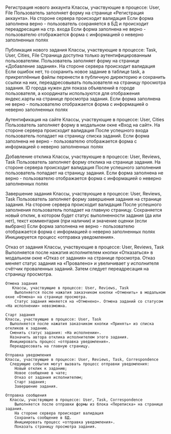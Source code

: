   Регистрация нового аккаунта
    Классы, участвующие в процессе: User, File
      Пользователь заполняет форму на странице «Регистрация аккаунта».
      На стороне сервера происходит валидация
      Если форма заполнена верно - пользователь сохраняется в БД и происходит переадресация на стр. входа
      Если форма заполнена не верно - пользователю отображается форма с информацией о неверно заполненных полях

  Публикация нового задания
    Классы, участвующие в процессе: Task, User, Cities, File
      Страница доступна только аутентифицированным пользователям.
      Пользователь заполняет форму на странице «Добавление задания».
      На стороне сервера происходит валидация
      Если ошибок нет, то сохранить новое задание в таблице task, а прикреплённые файлы перенести в публичную директорию и сохранить ссылки на них, переадресовывать пользователя на страницу просмотра задания. ID города нужен для показа объявлений в городе пользователя, а координаты используются для отображения яндекс.карты на странице просмотра задания.
      Если форма заполнена не верно - пользователю отображается форма с информацией о неверно заполненных полях

  Аутентификация на сайте
    Классы, участвующие в процессе: User, Cities
      Пользователь заполняет форму в модальном окне «Вход на сайт».
      На стороне сервера происходит валидация
      После успешного входа пользователь попадает на страницу списка заданий.
      Если форма заполнена не верно - пользователю отображается форма с информацией о неверно заполненных полях
      
  Добавление отклика
    Классы, участвующие в процессе: User, Reviews, Task
      Пользователь заполняет форму отклика на странице задания.
      На стороне сервера происходит валидация
      После успешного заполнения пользователь попадает на страницу задания.
      Если форма заполнена не верно - пользователю отображается форма с информацией о неверно заполненных полях

  Завершение задания
    Классы, участвующие в процессе: User, Reviews, Task
      Пользователь заполняет форму завершения задания на странице задания.
      На стороне сервера происходит валидация
      После успешного заполнения пользователь попадает на главную страницу.
      Сохраняется новый отклик, в котором будет статус выполненности задания (да или нет), текст комментария (при наличии) и значение оценки (если выбрано)
      Если форма заполнена не верно - пользователю отображается форма с информацией о неверно заполненных полях
      Инициируется процесс «отправка уведомления».

  Отказ от задания
    Классы, участвующие в процессе: User, Reviews, Task
      Выполняется после нажатия исполнителем кнопки «Отказаться» в модальном окне «Отказ от задания» на странице просмотра.
      Отказ меняет статус задания на «Провалено» и увеличивает у исполнителя счётчик проваленных заданий. Затем следует переадресация на страницу просмотра.

    Отмена задания
       Классы, участвующие в процессе: User, Reviews, Task
        Выполняется после нажатия заказчиком кнопки «Отменить» в модальном окне «Отмена» на странице просмотра.
        Статус задания меняется на «Отменено». Отмена заданий со статусом «На исполнении» невозможна.

    Старт задания
    Классы, участвующие в процессе: User, Task
      Выполняется после нажатия заказчиком кнопки «Принять» из списка откликов к заданию.
      Сменить статус задания: «На исполнении».
      Назначить автора отклика исполнителем этого задания.
      Инициировать процесс «отправка уведомления».
      Переадресовать на главную страницу.
      
    Отправка уведомления
    Классы, участвующие в процессе: User, Reviews, Task, Correspondence
      Следующие события могут вызвать процесс отправки уведомления:
        Новый отклик к заданию;
        Новое сообщение в чате;
        Отказ от задания исполнителем;
        Старт задания;
        Завершение задания.

    Отправка сообщения
      Классы, участвующие в процессе: User, Task, Correspondence
        Выполняется после отправки формы из блока «Переписка» на странице задания.
        На стороне сервера происходит валидация
        Сохранить сообщение в БД.
        Инициировать процесс «отправка уведомления».
        Показать страницу просмотра задания.
